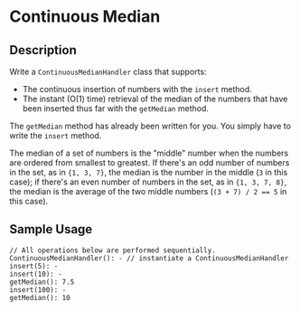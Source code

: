 # Continuous Median

## Description
Write a `ContinuousMedianHandler` class that supports:</p>
 - The continuous insertion of numbers with the `insert` method.
 - The instant (O(1) time) retrieval of the median of the numbers that have been inserted thus far with the `getMedian` method.

The `getMedian` method has already been written for you. You simply have to write the `insert` method.

The median of a set of numbers is the "middle" number when the numbers are ordered from smallest to greatest. If there's an odd number of numbers in the set, as in `{1, 3, 7}`, the median is the number in the middle (`3` in this case); if there's an even number of numbers in the set, as in `{1, 3, 7, 8}`, the median is the average of the two middle numbers (`(3 + 7) / 2 == 5` in this case).

## Sample Usage
```
// All operations below are performed sequentially.
ContinuousMedianHandler(): - // instantiate a ContinuousMedianHandler
insert(5): -
insert(10): -
getMedian(): 7.5
insert(100): -
getMedian(): 10
```
